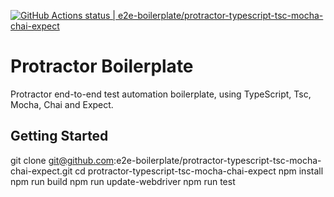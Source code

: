 [![GitHub Actions status | e2e-boilerplate/protractor-typescript-tsc-mocha-chai-expect](https://github.com/e2e-boilerplate/protractor-typescript-tsc-mocha-chai-expect/workflows/protractor-typescript-tsc-mocha-chai-expect/badge.svg)](https://github.com/e2e-boilerplate/protractor-typescript-tsc-mocha-chai-expect/actions?workflow=protractor-typescript-tsc-mocha-chai-expect)

# Protractor Boilerplate

Protractor end-to-end test automation boilerplate, using TypeScript, Tsc, Mocha, Chai and Expect.

## Getting Started

git clone git@github.com:e2e-boilerplate/protractor-typescript-tsc-mocha-chai-expect.git
cd protractor-typescript-tsc-mocha-chai-expect
npm install
npm run build
npm run update-webdriver
npm run test
